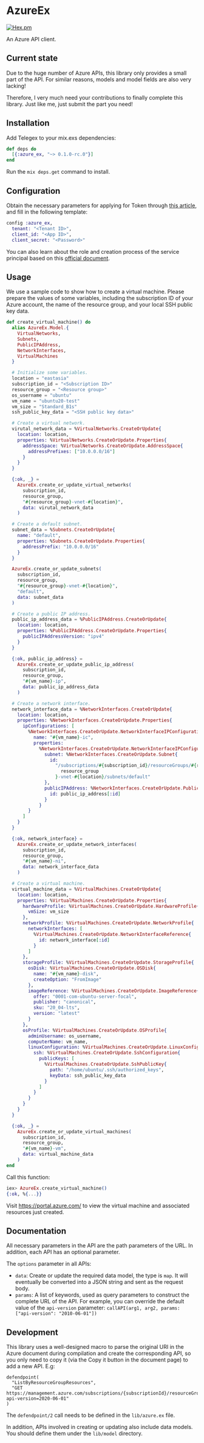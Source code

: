 # AzureEx

[![Hex.pm](https://img.shields.io/hexpm/v/azure_ex.svg)](http://hex.pm/packages/azure_ex)

An Azure API client.

## Current state

Due to the huge number of Azure APIs, this library only provides a small part of the API. For similar reasons, models and model fields are also very lacking!

Therefore, I very much need your contributions to finally complete this library. Just like me, just submit the part you need!

## Installation

Add Telegex to your mix.exs dependencies:

```elixir
def deps do
  [{:azure_ex, "~> 0.1.0-rc.0"}]
end
```

Run the `mix deps.get` command to install.

## Configuration

Obtain the necessary parameters for applying for Token through [this article](https://mauridb.medium.com/calling-azure-rest-api-via-curl-eb10a06127), and fill in the following template:

```elixir
config :azure_ex,
  tenant: "<Tenant ID>",
  client_id: "<App ID>",
  client_secret: "<Password>"
```

You can also learn about the role and creation process of the service principal based on this [official document](https://docs.microsoft.com/en-us/cli/azure/create-an-azure-service-principal-azure-cli).

## Usage

We use a sample code to show how to create a virtual machine. Please prepare the values of some variables, including the subscription ID of your Azure account, the name of the resource group, and your local SSH public key data.

```elixir
def create_virtual_machine() do
  alias AzureEx.Model.{
    VirtualNetworks,
    Subnets,
    PublicIPAddress,
    NetworkInterfaces,
    VirtualMachines
  }

  # Initialize some variables.
  location = "eastasia"
  subscription_id = "<Subscription ID>"
  resource_group = "<Resource group>"
  os_username = "ubuntu"
  vm_name = "ubuntu20-test"
  vm_size = "Standard_B1s"
  ssh_public_key_data = "<SSH public key data>"

  # Create a virtual network.
  virutal_network_data = %VirtualNetworks.CreateOrUpdate{
    location: location,
    properties: %VirtualNetworks.CreateOrUpdate.Properties{
      addressSpace: %VirtualNetworks.CreateOrUpdate.AddressSpace{
        addressPrefixes: ["10.0.0.0/16"]
      }
    }
  }

  {:ok, _} =
    AzureEx.create_or_update_virtual_networks(
      subscription_id,
      resource_group,
      "#{resource_group}-vnet-#{location}",
      data: virutal_network_data
    )

  # Create a default subnet.
  subnet_data = %Subnets.CreateOrUpdate{
    name: "default",
    properties: %Subnets.CreateOrUpdate.Properties{
      addressPrefix: "10.0.0.0/16"
    }
  }

  AzureEx.create_or_update_subnets(
    subscription_id,
    resource_group,
    "#{resource_group}-vnet-#{location}",
    "default",
    data: subnet_data
  )

  # Create a public IP address.
  public_ip_address_data = %PublicIPAddress.CreateOrUpdate{
    location: location,
    properties: %PublicIPAddress.CreateOrUpdate.Properties{
      publicIPAddressVersion: "ipv4"
    }
  }

  {:ok, public_ip_address} =
    AzureEx.create_or_update_public_ip_address(
      subscription_id,
      resource_group,
      "#{vm_name}-ip",
      data: public_ip_address_data
    )

  # Create a network interface.
  network_interface_data = %NetworkInterfaces.CreateOrUpdate{
    location: location,
    properties: %NetworkInterfaces.CreateOrUpdate.Properties{
      ipConfigurations: [
        %NetworkInterfaces.CreateOrUpdate.NetworkInterfaceIPConfiguration{
          name: "#{vm_name}-ic",
          properties:
            %NetworkInterfaces.CreateOrUpdate.NetworkInterfaceIPConfiguration.Properties{
              subnet: %NetworkInterfaces.CreateOrUpdate.Subnet{
                id:
                  "/subscriptions/#{subscription_id}/resourceGroups/#{resource_group}/providers/Microsoft.Network/virtualNetworks/#{
                    resource_group
                  }-vnet-#{location}/subnets/default"
              },
              publicIPAddress: %NetworkInterfaces.CreateOrUpdate.PublicIPAddress{
                id: public_ip_address[:id]
              }
            }
        }
      ]
    }
  }

  {:ok, network_interface} =
    AzureEx.create_or_update_network_interfaces(
      subscription_id,
      resource_group,
      "#{vm_name}-ni",
      data: network_interface_data
    )

  # Create a virtual machine.
  virtual_machine_data = %VirtualMachines.CreateOrUpdate{
    location: location,
    properties: %VirtualMachines.CreateOrUpdate.Properties{
      hardwareProfile: %VirtualMachines.CreateOrUpdate.HardwareProfile{
        vmSize: vm_size
      },
      networkProfile: %VirtualMachines.CreateOrUpdate.NetworkProfile{
        networkInterfaces: [
          %VirtualMachines.CreateOrUpdate.NetworkInterfaceReference{
            id: network_interface[:id]
          }
        ]
      },
      storageProfile: %VirtualMachines.CreateOrUpdate.StorageProfile{
        osDisk: %VirtualMachines.CreateOrUpdate.OSDisk{
          name: "#{vm_name}-disk",
          createOption: "FromImage"
        },
        imageReference: %VirtualMachines.CreateOrUpdate.ImageReference{
          offer: "0001-com-ubuntu-server-focal",
          publisher: "canonical",
          sku: "20_04-lts",
          version: "latest"
        }
      },
      osProfile: %VirtualMachines.CreateOrUpdate.OSProfile{
        adminUsername: os_username,
        computerName: vm_name,
        linuxConfiguration: %VirtualMachines.CreateOrUpdate.LinuxConfiguration{
          ssh: %VirtualMachines.CreateOrUpdate.SshConfiguration{
            publicKeys: [
              %VirtualMachines.CreateOrUpdate.SshPublicKey{
                path: "/home/ubuntu/.ssh/authorized_keys",
                keyData: ssh_public_key_data
              }
            ]
          }
        }
      }
    }
  }

  {:ok, _} =
    AzureEx.create_or_update_virtual_machines(
      subscription_id,
      resource_group,
      "#{vm_name}-vm",
      data: virtual_machine_data
    )
end
```

Call this function:

```elixir
iex> AzureEx.create_virtual_machine()
{:ok, %{...}}
```

Visit https://portal.azure.com/ to view the virtual machine and associated resources just created.

## Documentation

All necessary parameters in the API are the path parameters of the URL. In addition, each API has an optional parameter.

The `options` parameter in all APIs:

- `data`: Create or update the required data model, the type is `map`. It will eventually be converted into a JSON string and sent as the request body.
- `params`: A list of keywords, used as query parameters to construct the complete URL of the API. For example, you can override the default value of the `api-version` parameter: `callAPI(arg1, arg2, params: ["api-version": "2010-06-01"])`

## Development

This library uses a well-designed macro to parse the original URI in the Azure document during compilation and create the corresponding API, so you only need to copy it (via the Copy it button in the document page) to add a new API. E.g:

```
defendpoint(
  "ListByResourceGroupResources",
  "GET https://management.azure.com/subscriptions/{subscriptionId}/resourceGroups/{resourceGroupName}/resources?api-version=2020-06-01"
)
```

The `defendpoint/2` call needs to be defined in the `lib/azure.ex` file.

In addition, APIs involved in creating or updating also include data models. You should define them under the `lib/model` directory.
